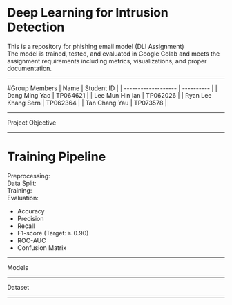 # Deep Learning for Intrusion Detection <br>
This is a repository for phishing email model (DLI Assignment) <br>
The model is trained, tested, and evaluated in Google Colab and meets the assignment requirements including metrics, visualizations, and proper documentation.
_______

#Group Members
| Name                | Student ID |
| ------------------- | ---------- |
| Dang Ming Yao       | TP064621   |
| Lee Mun Hin Ian     | TP062026   | 
| Ryan Lee Khang Sern | TP062364   | 
| Tan Chang Yau       | TP073578   |
_______

Project Objective
_______

# Training Pipeline <br>
Preprocessing:  <br>
Data Split:  <br>
Training:  <br>
Evaluation: <br>
- Accuracy
- Precision
- Recall
- F1-score (Target: ≥ 0.90)
- ROC-AUC
- Confusion Matrix
_______

Models
_______

Dataset
_______
